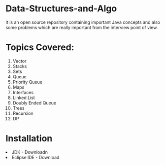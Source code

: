 # Data-Structures-and-Algo
It is an open source repository containing important Java concepts and also some problems which are really important from the interview point of view.

# Topics Covered:
<ol>
<li>Vector</li>
<li>Stacks</li>
<li>Sets</li>
<li>Queue</li>
<li>Priority Queue</li>
<li>Maps</li>
<li>Interfaces</li>
<li>Linked List</li>
<li>Doubly Ended Queue</li>
<li>Trees</li>
<li>Recursion</li>
<li>DP</li>
</ol>

# Installation
<li>JDK - Downloadn</li>
<li>Eclipse IDE - Download</li>

